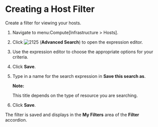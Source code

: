 # Creating a Host Filter

Create a filter for viewing your hosts.

1.  Navigate to menu:Compute\[Infrastructure \> Hosts\].

2.  Click ![2125](../images/2125.png) (**Advanced Search**) to open the
    expression editor.

3.  Use the expression editor to choose the appropriate options for your criteria.

4.  Click **Save**.

5.  Type in a name for the search expression in **Save this search as**.

    **Note:**

    This title depends on the type of resource you are searching.

6.  Click **Save**.

The filter is saved and displays in the **My Filters** area of the **Filter** accordion.
